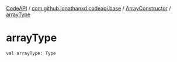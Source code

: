 [CodeAPI](../../index.md) / [com.github.jonathanxd.codeapi.base](../index.md) / [ArrayConstructor](index.md) / [arrayType](.)

# arrayType

`val arrayType: Type`